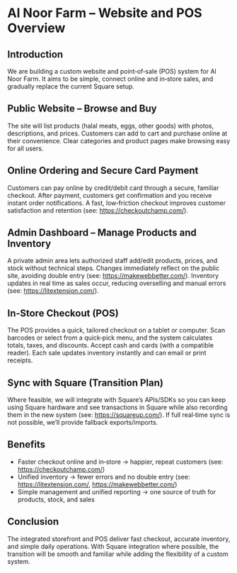 # Al Noor Farm – Website and POS Overview

## Introduction
We are building a custom website and point‑of‑sale (POS) system for Al Noor Farm. It aims to be simple, connect online and in‑store sales, and gradually replace the current Square setup.

## Public Website – Browse and Buy
The site will list products (halal meats, eggs, other goods) with photos, descriptions, and prices. Customers can add to cart and purchase online at their convenience. Clear categories and product pages make browsing easy for all users.

## Online Ordering and Secure Card Payment
Customers can pay online by credit/debit card through a secure, familiar checkout. After payment, customers get confirmation and you receive instant order notifications. A fast, low‑friction checkout improves customer satisfaction and retention (see: https://checkoutchamp.com/).

## Admin Dashboard – Manage Products and Inventory
A private admin area lets authorized staff add/edit products, prices, and stock without technical steps. Changes immediately reflect on the public site, avoiding double entry (see: https://makewebbetter.com/). Inventory updates in real time as sales occur, reducing overselling and manual errors (see: https://litextension.com/).

## In‑Store Checkout (POS)
The POS provides a quick, tailored checkout on a tablet or computer. Scan barcodes or select from a quick‑pick menu, and the system calculates totals, taxes, and discounts. Accept cash and cards (with a compatible reader). Each sale updates inventory instantly and can email or print receipts.

## Sync with Square (Transition Plan)
Where feasible, we will integrate with Square’s APIs/SDKs so you can keep using Square hardware and see transactions in Square while also recording them in the new system (see: https://squareup.com/). If full real‑time sync is not possible, we’ll provide fallback exports/imports.

## Benefits
- Faster checkout online and in‑store → happier, repeat customers (see: https://checkoutchamp.com/)
- Unified inventory → fewer errors and no double entry (see: https://litextension.com/, https://makewebbetter.com/)
- Simple management and unified reporting → one source of truth for products, stock, and sales

## Conclusion
The integrated storefront and POS deliver fast checkout, accurate inventory, and simple daily operations. With Square integration where possible, the transition will be smooth and familiar while adding the flexibility of a custom system.

